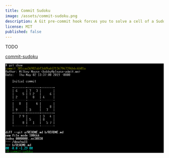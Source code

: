 ```yaml
---
title: Commit Sudoku
image: /assets/commit-sudoku.png
description: A Git pre-commit hook forces you to solve a cell of a Sudoku board every time you want to push changes.
license: MIT
published: false
---
```


TODO

[commit-sudoku](https://github.com/milkey-mouse/commit-sudoku)

![commit-sudoku in action](/assets/commit-sudoku.png)
